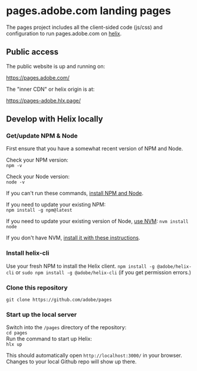 # pages.adobe.com landing pages

The pages project includes all the client-sided code (js/css) and configuration to run pages.adobe.com on [helix](https://github.com/adobe/helix-home).

## Public access

The public website is up and running on:

https://pages.adobe.com/

The "inner CDN" or helix origin is at:

https://pages-adobe.hlx.page/


## Develop with Helix locally

### Get/update NPM & Node
First ensure that you have a somewhat recent version of NPM and Node.  

Check your NPM version:  
`npm -v`  

Check your Node version:  
`node -v`  

If you can't run these commands, [install NPM and Node](https://www.npmjs.com/get-npm).  

If you need to update your existing NPM:  
`npm install -g npm@latest`  

If you need to update your existing version of Node, [use NVM](https://github.com/nvm-sh/nvm):
`nvm install node`  

If you don't have NVM, [install it with these instructions](https://github.com/nvm-sh/nvm#installing-and-updating).


### Install helix-cli
Use your fresh NPM to install the Helix client.
`npm install -g @adobe/helix-cli` or `sudo npm install -g @adobe/helix-cli` (if you get permission errors.)

### Clone this repository
`git clone https://github.com/adobe/pages`

### Start up the local server
Switch into the `/pages` directory of the repository:  
`cd pages`  
Run the command to start up Helix:  
`hlx up`  

This should automatically open `http://localhost:3000/` in your browser. Changes to your local Github repo will show up there.
